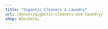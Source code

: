 ```yaml
---
title: "Gigantic Cleaners & Laundry"
url: /denver/gigantic-cleaners-und-laundry/
shop: Wäscherei
---
```

